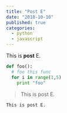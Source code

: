 ```yaml
---
title: "Post E"
date: "2018-10-10"
published: true
categories:
  - python
  - javascript
---
```


This is **post** E.

```python
def foo():
  # foo this func
  for i in range(1,5)
    print "foo"
```

> This is post E.

`This is post E.`


